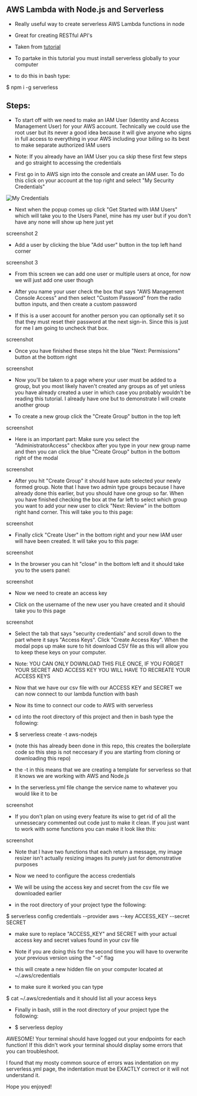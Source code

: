 ## AWS Lambda with Node.js and Serverless

* Really useful way to create serverless AWS Lambda functions in node

* Great for creating RESTful API's

* Taken from [tutorial]('https://www.youtube.com/watch?v=71cd5XerKss')

* To partake in this tutorial you must install serverless globally to your computer

- to do this in bash type:

$ npm i -g serverless



## Steps:

- To start off with we need to make an IAM User (Identity and Access Management User) for your AWS account. Technically we could use the root user but its never a good idea because it will give anyone who signs in full access to everything in your AWS including your billing so its best to make separate authorized IAM users

- Note: If you already have an IAM User you ca skip these first few steps and go straight to accessing the credentials

* First go in to AWS sign into the console and create an IAM user. To do this click on your account at the top right and select "My Security Credentials"

 ![My Credentials](https://imgur.com/Ocrjtkc.png)

* Next when the popup comes up click "Get Started with IAM Users" which will take you to the Users Panel, mine has my user but if you don't have any none will show up here just yet

screenshot 2

* Add a user by clicking the blue "Add user" button in the top left hand corner

screenshot 3

* From this screen we can add one user or multiple users at once, for now we will just add one user though

* After you name your user check the box that says "AWS Management Console Access" and then select "Custom Password" from the radio button inputs, and then create a custom password

* If this is a user account for another person you can optionally set it so that they must reset their password at the next sign-in. Since this is just for me I am going to uncheck that box. 

screenshot

* Once you have finished these steps hit the blue "Next: Permissions"  button at the bottom right

screenshot

* Now you'll be taken to a page where your user must be added to a group, but you most likely haven't created any groups as of yet unless you have already created a user in which case you probably wouldn't be reading this tutorial. I already have one but to demonstrate I will create another group

* To create a new group click the "Create Group" button in the top left

screenshot

* Here is an important part: Make sure you select the "AdministratorAccess" checkbox after you type in your new group name and then you can click the blue "Create Group" button in the bottom right of the modal

screenshot

* After you hit "Create Group" it should have auto selected your newly formed group. Note that I have two admin type groups because I have already done this earlier, but you should have one group so far. When you have finished checking the box at the far left to select which group you want to add your new user to click "Next: Review" in the bottom right hand corner. This will take you to this page:

screenshot

* Finally click "Create User" in the bottom right and your new IAM user will have been created. It will take you to this page:

screenshot

* In the browser you can hit "close" in the bottom left and it should take you to the users panel:

screenshot

- Now we need to create an access key

* Click on the username of the new user you have created and it should take you to this page

screenshot

* Select the tab that says "security credentials" and scroll down to the part where it says "Access Keys". Click "Create Access Key". When the modal pops up make sure to hit download CSV file as this will allow you to keep these keys on your computer. 

- Note: YOU CAN ONLY DOWNLOAD THIS FILE ONCE, IF YOU FORGET YOUR SECRET AND ACCESS KEY YOU WILL HAVE TO RECREATE YOUR ACCESS KEYS

* Now that we have our csv file with our ACCESS KEY and SECRET we can now connect to our lambda function with bash



- Now its time to connect our code to AWS with serverless

* cd into the root directory of this project and then in bash type the following:

* $ serverless create -t aws-nodejs 

- (note this has already been done in this repo, this creates the boilerplate code so this step is not neccesary if you are starting from cloning or downloading this repo)

* the -t in this means that we are creating a template for serverless so that it knows we are working with AWS and Node.js



* In the serverless.yml file change the service name to whatever you would like it to be

screenshot

* If you don't plan on using every feature its wise to get rid of all the unnessecary commented out code just to make it clean. If you just want to work with some functions you can make it look like this:

screenshot

* Note that I have two functions that each return a message, my image resizer isn't actually resizing images its purely just for demonstrative purposes



- Now we need to configure the access credentials 

* We will be using the access key and secret from the csv file we downloaded earlier 

* in the root directory of your project type the following: 

$ serverless config credentials --provider aws --key ACCESS_KEY --secret SECRET

* make sure to replace "ACCESS_KEY" and SECRET with your actual access key and secret values found in your csv file

- Note if you are doing this for the second time you will have to overwrite your previous version using the "-o" flag 

* this will create a new hidden file on your computer located at ~/.aws/credentials

* to make sure it worked you can type 

$ cat ~/.aws/credentials and it should list all your access keys


* Finally in bash, still in the root directory of your project type the following:

- $ serverless deploy

AWESOME! Your terminal should have logged out your endpoints for each function! If this didn't work your terminal should display some errors that you can troubleshoot. 

I found that my mosty common source of errors was indentation on my serverless.yml page, the indentation must be EXACTLY correct or it will not understand it.

Hope you enjoyed!





 




























